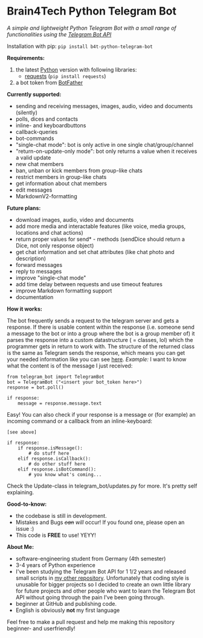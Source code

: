 # Brain4Tech Python Telegram Bot
*A simple and lightweight Python Telegram Bot with a small range of functionalities using the [Telegram Bot API](https://core.telegram.org/bots/api)*

Installation with pip: `pip install b4t-python-telegram-bot`

**Requirements:**

1. the latest [Python](https://www.python.org/downloads/) version with following libraries:
	 - [requests](https://pypi.org/project/requests/) (`pip install requests`)
2. a bot token from [BotFather](https://core.telegram.org/bots#6-botfather)


**Currently supported:**

 - sending and receiving messages, images, audio, video and documents (silently)
 - polls, dices and contacts
 - inline- and keyboardbuttons
 - callback-queries
 - bot-commands
 - "single-chat mode": bot is only active in one single chat/group/channel
 - "return-on-update-only mode": bot only returns a value when it receives a valid update
 - new chat members
 - ban, unban or kick members from group-like chats
 - restrict members in group-like chats
 - get information about chat members
 - edit messages
 - MarkdownV2-formatting


**Future plans:**

 - download images, audio, video and documents
 - add more media and interactable features (like voice, media groups, locations and chat actions)
 - return proper values for send* - methods (sendDice should return a Dice, not only response object)
 - get chat information and set chat attributes (like chat photo and description)
 - forward messages
 - reply to messages
 - improve "single-chat mode"
 - add time delay between requests and use timeout features
 - improve Markdown formatting support
 - documentation


**How it works:**

The bot frequently sends a request to the telegram server and gets a response. If there is usable content within the response (i.e. someone send a message to the bot or into a group where the bot is a group member of) it parses the response into a custom datastructure ( = classes, lol) which the programmer gets in return to work with. The structure of the returned class is the same as Telegram sends the response, which means you can get your needed information like you can see [here](https://core.telegram.org/bots/api#update).
*Example:* I want to know what the content is of the message I just received:

    from telegram_bot import TelegramBot
    bot = TelegramBot ("<insert your bot_token here>")
    response = bot.poll()
    
    if response:    
	    message = response.message.text

Easy! You can also check if your response is a message or (for example) an incoming command or a callback from an inline-keyboard:

    [see above]
    
    if response:    
	    if response.isMessage():
		    # do stuff here
		elif response.isCallback():
			# do other stuff here
		elif response.isBotCommand():
			# you know what's coming...

Check the Update-class in telegram_bot/updates.py for more. It's pretty self explaining.


**Good-to-know:**

 - the codebase is still in development.
 - Mistakes and Bugs ~~*can*~~ *will* occur! If you found one, please open an issue :)
 - This code is **FREE** to use! YEYY!


**About Me:**

 - software-engineering student from Germany (4th semester)
 - 3-4 years of Python experience
 - I've been studying the Telegram Bot API for 1 1/2 years and released small scripts in [my other repository](https://github.com/brain4tech/telegram-bot-api-scripts). Unfortunately that coding style is unusable for bigger projects so I decided to create an own little library for future projects and other people who want to learn the Telegram Bot API without going through the pain I've been going through.
 - beginner at GitHub and publishing code.
 - English is obviously **not** my first language


Feel free to make a pull request and help me making this repository beginner- and userfriendly!
